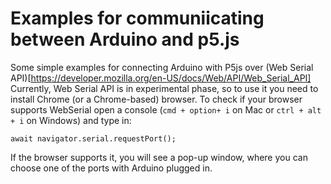 # Examples for communiicating between Arduino and p5.js

Some simple examples for connecting Arduino with P5js over (Web Serial API)[https://developer.mozilla.org/en-US/docs/Web/API/Web_Serial_API]
Currently, Web Serial API is in experimental phase, so to use it you need to install Chrome (or a Chrome-based) browser. To check if your browser supports WebSerial open a console (`cmd + option+ i` on Mac or `ctrl + alt + i` on Windows) and type in:

`await navigator.serial.requestPort();`

If the browser supports it, you will see a pop-up window, where you can choose one of the ports with Arduino plugged in.


